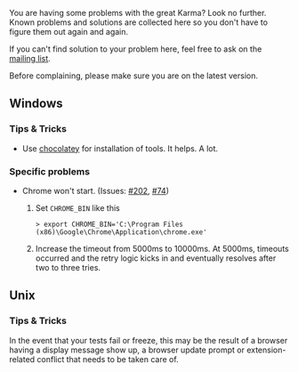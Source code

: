 You are having some problems with the great Karma? Look no
further. Known problems and solutions are collected here so you don't
have to figure them out again and again.

If you can't find solution to your problem here, feel free to ask on the [mailing list].

Before complaining, please make sure you are on the latest version.

## Windows

### Tips & Tricks

* Use [chocolatey] for installation of tools. It helps. A lot.

### Specific problems

* Chrome won't start. (Issues: [#202], [#74])

  1. Set `CHROME_BIN` like this
     ```
     > export CHROME_BIN='C:\Program Files (x86)\Google\Chrome\Application\chrome.exe'
     ```
  3. Increase the timeout from 5000ms to 10000ms. At 5000ms, timeouts
     occurred and the retry logic kicks in and eventually resolves
     after two to three tries.


## Unix

### Tips & Tricks
In the event that your tests fail or freeze, this may be the result of
a browser having a display message show up, a browser update prompt or
extension-related conflict that needs to be taken care of.

[#202]: https://github.com/karma-runner/karma/issues/202
[#74]: https://github.com/karma-runner/karma/issues/74
[chocolatey]: (http://chocolatey.org/)
[mailing list]: https://groups.google.com/forum/#!forum/karma-users
